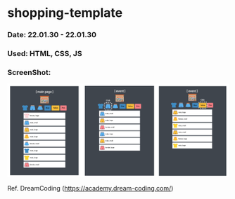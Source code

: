 # shopping-template
### Date: 22.01.30 - 22.01.30
### Used: HTML, CSS, JS 
### ScreenShot:
![projectDesc](prejectScreenShot.png)

Ref. DreamCoding  (https://academy.dream-coding.com/)



